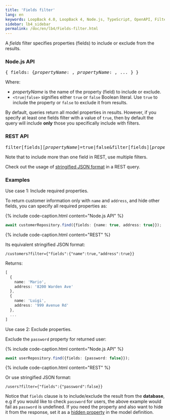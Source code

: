 ```yaml
---
title: 'Fields filter'
lang: en
keywords: LoopBack 4.0, LoopBack 4, Node.js, TypeScript, OpenAPI, Filter
sidebar: lb4_sidebar
permalink: /doc/en/lb4/Fields-filter.html
---
```


A _fields_ filter specifies properties (fields) to include or exclude from the
results.

### Node.js API

<pre>
{ fields: {<i>propertyName</i>: <true|false>, <i>propertyName</i>: <true|false>, ... } }
</pre>

Where:

- _propertyName_ is the name of the property (field) to include or exclude.
- `<true|false>` signifies either `true` or `false` Boolean literal. Use `true`
  to include the property or `false` to exclude it from results.

By default, queries return all model properties in results. However, if you
specify at least one fields filter with a value of `true`, then by default the
query will include **only** those you specifically include with filters.

### REST API

<pre>
filter[fields][<i>propertyName</i>]=true|false&filter[fields][<i>propertyName</i>]=true|false...
</pre>

Note that to include more than one field in REST, use multiple filters.

Check out the usage of
[stringified JSON format](Querying-data.html#using-stringified-json-in-rest-queries)
in a REST query.

### Examples

Use case 1: Include required properties.

To return customer information only with `name` and `address`, and hide other
fields, you can specify all required properties as:

{% include code-caption.html content="Node.js API" %}

```ts
await customerRepository.find({fields: {name: true, address: true}});
```

{% include code-caption.html content="REST" %}

Its equivalent stringified JSON format:

`/customers?filter={"fields":{"name":true,"address":true}}`

Returns:

```ts
[
  {
    name: 'Mario',
    address: '8200 Warden Ave'
  },
  {
    name: 'Luigi',
    address: '999 Avenue Rd'
  },
  ...
]
```

Use case 2: Exclude properties.

Exclude the `password` property for returned user:

{% include code-caption.html content="Node.js API" %}

```ts
await userRepository.find({fields: {password: false}});
```

{% include code-caption.html content="REST" %}

Or use stringified JSON format:

`/users?filter={"fields":{"password":false}}`

Notice that `fields` clause is to include/exclude the result from the
**database**, e.g if you would like to check `password` for users, the above
example would fail as `password` is undefined. If you need the property and also
want to hide it from the response, set it as a
[hidden property](Model.md#hidden-properties) in the model definition.
